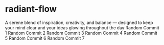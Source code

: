 # radiant-flow
A serene blend of inspiration, creativity, and balance — designed to keep your mind clear and your ideas glowing throughout the day
Random Commit 1
Random Commit 2
Random Commit 3
Random Commit 4
Random Commit 5
Random Commit 6
Random Commit 7
